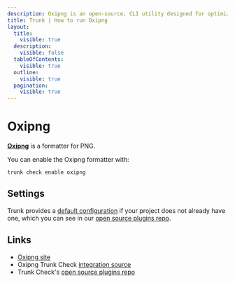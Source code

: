 ```yaml
---
description: Oxipng is an open-source, CLI utility designed for optimizing PNG files. It applies lossless compression techniques to reduce file size.
title: Trunk | How to run Oxipng
layout:
  title:
    visible: true
  description:
    visible: false
  tableOfContents:
    visible: true
  outline:
    visible: true
  pagination:
    visible: true
---
```


# Oxipng

[**Oxipng**](https://github.com/shssoichiro/oxipng) is a formatter for PNG.

You can enable the Oxipng formatter with:

```shell
trunk check enable oxipng
```

## Settings



Trunk provides a [default configuration](https://github.com/trunk-io/plugins/tree/main/linters/oxipng) if your project does not already have one,
which you can see in our [open source plugins repo]().



## Links

* [Oxipng site](https://github.com/shssoichiro/oxipng)
* Oxipng Trunk Check [integration source](https://github.com/trunk-io/plugins/tree/main/linters/oxipng)
* Trunk Check's [open source plugins repo](https://github.com/trunk-io/plugins/tree/main)
